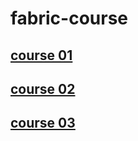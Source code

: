 # fabric-course

## [course 01](course&#32;01/README.md)
## [course 02](course&#32;02/README.md)
## [course 03](course&#32;03/README.md)